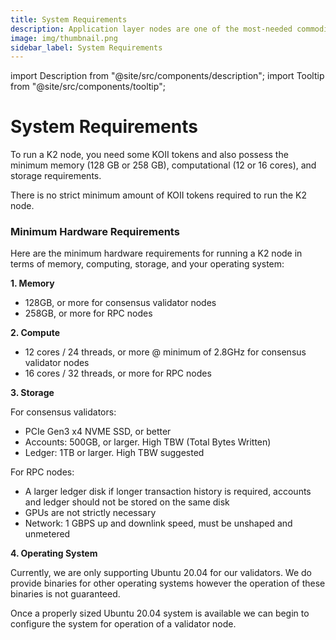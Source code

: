```yaml
---
title: System Requirements
description: Application layer nodes are one of the most-needed commodities in Web3.
image: img/thumbnail.png
sidebar_label: System Requirements
---
```


import Description from "@site/src/components/description";
import Tooltip from "@site/src/components/tooltip";

# System Requirements

<Description
  text="This section gives an overview on the minimum requirement to run a K2 Node"
/>

To run a K2 node, you need some KOII tokens and also possess the minimum memory (128 GB or 258 GB), computational (12 or 16 cores), and storage requirements.

There is no strict minimum amount of KOII tokens required to run the K2 node.

### Minimum Hardware Requirements

Here are the minimum hardware requirements for running a K2 node in terms of memory, computing, storage, and your operating system:

**1. Memory**

- 128GB, or more for consensus validator nodes
- 258GB, or more for RPC nodes

**2. Compute**

- 12 cores / 24 threads, or more @ minimum of 2.8GHz for consensus validator nodes
- 16 cores / 32 threads, or more for RPC nodes

**3. Storage**

For consensus validators:

- PCIe Gen3 x4 NVME SSD, or better
- Accounts: 500GB, or larger. High TBW (Total Bytes Written)
- Ledger: 1TB or larger. High TBW suggested

For RPC nodes:

- A larger ledger disk if longer transaction history is required, accounts and ledger should not be stored on the same disk
- GPUs are not strictly necessary
- Network: 1 GBPS up and downlink speed, must be unshaped and unmetered

**4. Operating System**

Currently, we are only supporting Ubuntu 20.04 for our validators. We do provide binaries for other operating systems however the operation of these binaries is not guaranteed.

Once a properly sized Ubuntu 20.04 system is available we can begin to configure the system for operation of a validator node.
